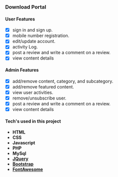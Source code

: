 ### Download Portal

#### User Features
- [x] sign in and sign up.
- [x] mobile number registration. 
- [x] edit/update account.
- [x] activity Log.
- [x] post a review and write a comment on a review.
- [x] view content details

#### Admin Features
- [x] add/remove content, category, and subcategory.
- [x] add/remove featured content.
- [x] view user activities.
- [x] remove/unsubscribe user.
- [x] post a review and write a comment on a review.
- [x] view content details

#### Tech's used in this project
- **HTML**
- **CSS**
- **Javascript**
- **PHP**
- **MySql**
- **[JQuery](https://www.jqueryscript.net/)**
- **[Bootstrap](https://getbootstrap.com/)**
- **[FontAwesome](https://fontawesome.com/)**
